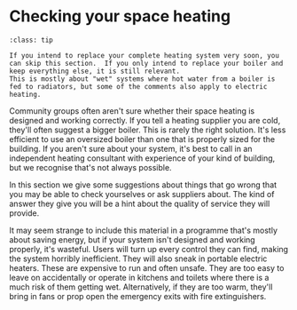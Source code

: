 # Checking your space heating

```{admonition} For those keeping their existing heating systems
:class: tip

If you intend to replace your complete heating system very soon, you can skip this section.  If you only intend to replace your boiler and keep everything else, it is still relevant.
This is mostly about "wet" systems where hot water from a boiler is fed to radiators, but some of the comments also apply to electric heating.
```

Community groups often aren't sure whether their space heating is designed and working correctly.  If you tell a heating supplier you are cold, they'll often suggest a bigger boiler. This is rarely the right solution. It's less efficient to use an oversized boiler than one that is properly sized for the building.   If you aren't sure about your system, it's best to call in an independent heating consultant with experience of your kind of building, but we recognise that's not always possible.

In this section we give some suggestions about things that go wrong that you may be able to check yourselves or ask suppliers about.  The kind of answer they give you will be a hint about the quality of service they will provide.  

It may seem strange to include this material in a programme that's mostly about saving energy, but if your system isn't designed and working properly, it's wasteful.  Users will turn up every control they can find, making the system horribly inefficient.  They will also sneak in portable electric heaters.  These are expensive to run and often unsafe.  They are too easy to leave on accidentally or operate in kitchens and toilets where there is a much risk of them getting wet.  Alternatively, if they  are too warm, they'll bring in fans or prop open the emergency exits with fire extinguishers.